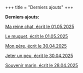 +++
title = "Derniers ajouts"
+++

**Derniers ajouts:**

[Ma reine chat, écrit le 01.05.2025](./seasons/26_vingt_sixieme_saison/ma_reine_chat/)

[Le muguet, écrit le 01.05.2025](./seasons/26_vingt_sixieme_saison/le_muguet/)

[Mon père, écrit le 30.04.2025](./seasons/26_vingt_sixieme_saison/mon_pere/)

[Jeter un peu, écrit le 30.04.2025](./seasons/26_vingt_sixieme_saison/jeter_un_peu/)

[Souvenir marin, écrit le 28.04.2025](./seasons/26_vingt_sixieme_saison/souvenir_marin/)
